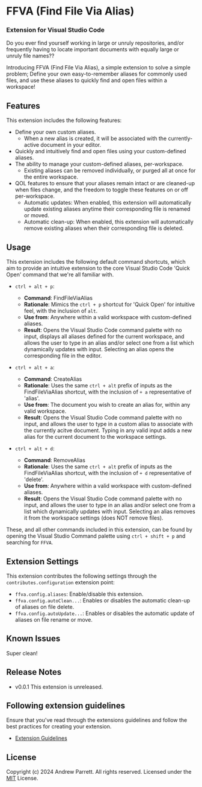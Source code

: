 # FFVA (Find File Via Alias)
### Extension for Visual Studio Code

Do you ever find yourself working in large or unruly repositories, and/or frequently having to locate important documents with equally large or unruly file names?? 

Introducing FFVA (Find File Via Alias), a simple extension to solve a simple problem; Define your own easy-to-remember aliases for commonly used files,
and use these aliases to quickly find and open files within a workspace!

## Features

This extension includes the following features:
* Define your own custom aliases.
  * When a new alias is created, it will be associated with the currently-active document in your editor.
* Quickly and intuitively find and open files using your custom-defined aliases.
* The ability to manage your custom-defined aliases, per-workspace.
  * Existing aliases can be removed individually, or purged all at once for the entire workspace.
* QOL features to ensure that your aliases remain intact or are cleaned-up when files change, and the freedom to toggle these features on or off per-workspace.
  * Automatic updates: When enabled, this extension will automatically update existing aliases anytime their corresponding file is renamed or moved.
  * Automatic clean-up: When enabled, this extension will automatically remove existing aliases when their corresponding file is deleted.

## Usage

This extension includes the following default command shortcuts, which aim to provide an intuitive extension to the core Visual Studio Code 'Quick Open' command that we're all familiar with.

* `ctrl + alt + p`:
  * **Command**: FindFileViaAlias
  * **Rationale**: Mimics the `ctrl + p` shortcut for 'Quick Open' for intuitive feel, with the inclusion of `alt`.
  * **Use from**: Anywhere within a valid workspace with custom-defined aliases.
  * **Result**: Opens the Visual Studio Code command palette with no input, displays all aliases defined for the current workspace, and allows the user to type in an alias and/or select one from a list which dynamically updates with input. Selecting an alias opens the corresponding file in the editor.
 
* `ctrl + alt + a`:
  * **Command**: CreateAlias
  * **Rationale**: Uses the same `ctrl + alt` prefix of inputs as the FindFileViaAlias shortcut, with the inclusion of `+ a` representative of 'alias'.
  * **Use from**: The document you wish to create an alias for, within any valid workspace.
  * **Result**: Opens the Visual Studio Code command palette with no input, and allows the user to type in a custom alias to associate with the currently acitve document. Typing in any valid input adds a new alias for the current document to the workspace settings.

 
* `ctrl + alt + d`:
  * **Command**: RemoveAlias
  * **Rationale**: Uses the same `ctrl + alt` prefix of inputs as the FindFileViaAlias shortcut, with the inclusion of `+ d` representative of 'delete'.
  * **Use from**: Anywhere within a valid workspace with custom-defined aliases.
  * **Result**: Opens the Visual Studio Code command palette with no input, and allows the user to type in an alias and/or select one from a list which dynamically updates with input. Selecting an alias removes it from the workspace settings (does NOT remove files). 

These, and all other commands included in this extension, can be found by opening the Visual Studio Command palette using `ctrl + shift + p` and searching for `FFVA`.

## Extension Settings

This extension contributes the following settings through the `contributes.configuration` extension point:

* `ffva.config.aliases`: Enable/disable this extension.
* `ffva.config.autoClean...`: Enables or disables the automatic clean-up of aliases on file delete.
* `ffva.config.autoUpdate...`: Enables or disables the automatic update of aliases on file rename or move.

## Known Issues

Super clean!

## Release Notes

- v0.0.1 This extension is unreleased.

## Following extension guidelines

Ensure that you've read through the extensions guidelines and follow the best practices for creating your extension.

* [Extension Guidelines](https://code.visualstudio.com/api/references/extension-guidelines)

## License
Copyright (c) 2024 Andrew Parrett. All rights reserved.
Licensed under the [MIT](https://github.com/andyp-22/ffva/blob/main/LICENSE) License.
